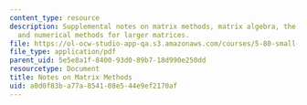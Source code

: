 ```yaml
---
content_type: resource
description: Supplemental notes on matrix methods, matrix algebra, the two-state problem,
  and numerical methods for larger matrices.
file: https://ol-ocw-studio-app-qa.s3.amazonaws.com/courses/5-80-small-molecule-spectroscopy-and-dynamics-fall-2008/a0d0f83ba77a854108e544e9ef2170af_mtxmthds_1982.pdf
file_type: application/pdf
parent_uid: 5e5e8a1f-8400-93d0-89b7-18d990e250dd
resourcetype: Document
title: Notes on Matrix Methods
uid: a0d0f83b-a77a-8541-08e5-44e9ef2170af
---
```

